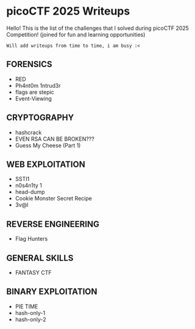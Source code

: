 # picoCTF 2025 Writeups
Hello! This is the list of the challenges that I solved during picoCTF 2025 Competition! (joined for fun and learning opportunities)

`Will add writeups from time to time, i am busy :<`

## FORENSICS
- RED
- Ph4nt0m 1ntrud3r
- flags are stepic
- Event-Viewing

## CRYPTOGRAPHY
- hashcrack
- EVEN RSA CAN BE BROKEN???
- Guess My Cheese (Part 1)

## WEB EXPLOITATION
- SSTI1
- n0s4n1ty 1
- head-dump
- Cookie Monster Secret Recipe
- 3v@l

## REVERSE ENGINEERING
- Flag Hunters

## GENERAL SKILLS
- FANTASY CTF

## BINARY EXPLOITATION
- PIE TIME
- hash-only-1
- hash-only-2
